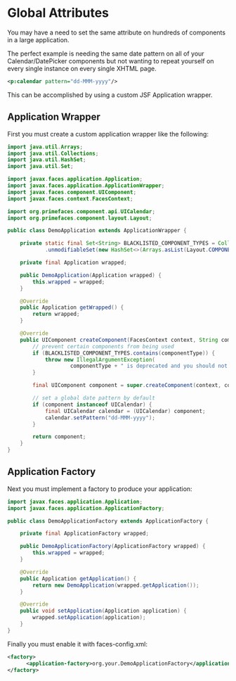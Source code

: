 # Global Attributes

You may have a need to set the same attribute on hundreds of components in a large application.

The perfect example is needing the same date pattern on all of your Calendar/DatePicker 
components but not wanting to repeat yourself on every single instance on every single XHTML page.

```xml
<p:calendar pattern="dd-MMM-yyyy"/>
```

This can be accomplished by using a custom JSF Application wrapper.


## Application Wrapper

First you must create a custom application wrapper like the following:

```java
import java.util.Arrays;
import java.util.Collections;
import java.util.HashSet;
import java.util.Set;

import javax.faces.application.Application;
import javax.faces.application.ApplicationWrapper;
import javax.faces.component.UIComponent;
import javax.faces.context.FacesContext;

import org.primefaces.component.api.UICalendar;
import org.primefaces.component.layout.Layout;

public class DemoApplication extends ApplicationWrapper {

    private static final Set<String> BLACKLISTED_COMPONENT_TYPES = Collections
            .unmodifiableSet(new HashSet<>(Arrays.asList(Layout.COMPONENT_TYPE)));

    private final Application wrapped;

    public DemoApplication(Application wrapped) {
        this.wrapped = wrapped;
    }

    @Override
    public Application getWrapped() {
        return wrapped;
    }

    @Override
    public UIComponent createComponent(FacesContext context, String componentType, String rendererType) {
        // prevent certain components from being used
        if (BLACKLISTED_COMPONENT_TYPES.contains(componentType)) {
            throw new IllegalArgumentException(
                    componentType + " is deprecated and you should not be using this component.");
        }

        final UIComponent component = super.createComponent(context, componentType, rendererType);

        // set a global date pattern by default
        if (component instanceof UICalendar) {
            final UICalendar calendar = (UICalendar) component;
            calendar.setPattern("dd-MMM-yyyy");
        }

        return component;
    }
}

```

## Application Factory

Next you must implement a factory to produce your application:

```java
import javax.faces.application.Application;
import javax.faces.application.ApplicationFactory;

public class DemoApplicationFactory extends ApplicationFactory {

    private final ApplicationFactory wrapped;

    public DemoApplicationFactory(ApplicationFactory wrapped) {
        this.wrapped = wrapped;
    }

    @Override
    public Application getApplication() {
        return new DemoApplication(wrapped.getApplication());
    }

    @Override
    public void setApplication(Application application) {
        wrapped.setApplication(application);
    }
}
```

Finally you must enable it with faces-config.xml:

```xml
<factory>
      <application-factory>org.your.DemoApplicationFactory</application-factory>
</factory>
```
